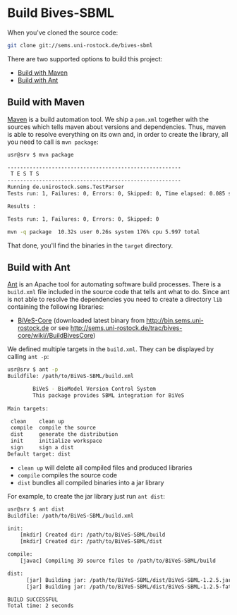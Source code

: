 Build Bives-SBML 
=================

When you've cloned the source code:

```sh
git clone git://sems.uni-rostock.de/bives-sbml
```

There are two supported options to build this project:

* [Build with Maven](#build-with-maven)
* [Build with Ant](#build-with-ant)

Build with Maven 
-----------------

[Maven](https://maven.apache.org/) is a build automation tool. We ship a `pom.xml` together with the sources which tells maven about versions and dependencies. Thus, maven is able to resolve everything on its own and, in order to create the library, all you need to call is `mvn package`:

```sh
usr@srv $ mvn package

-------------------------------------------------------
 T E S T S
-------------------------------------------------------
Running de.unirostock.sems.TestParser
Tests run: 1, Failures: 0, Errors: 0, Skipped: 0, Time elapsed: 0.085 sec

Results :

Tests run: 1, Failures: 0, Errors: 0, Skipped: 0

mvn -q package  10.32s user 0.26s system 176% cpu 5.997 total
```

That done, you'll find the binaries in the `target` directory.

Build with Ant 
---------------

[Ant](https://ant.apache.org/) is an Apache tool for automating software build processes. There is a `build.xml` file included in the source code that tells ant what to do. Since ant is not able to resolve the dependencies you need to create a directory `lib` containing the following libraries:

* [BiVeS-Core](http://sems.uni-rostock.de/trac/bives-core/wiki) (downloaded latest binary from http://bin.sems.uni-rostock.de or see http://sems.uni-rostock.de/trac/bives-core/wiki//BuildBivesCore)

We defined multiple targets in the `build.xml`. They can be displayed by calling `ant -p`:

```sh
usr@srv $ ant -p
Buildfile: /path/to/BiVeS-SBML/build.xml

        BiVeS - BioModel Version Control System
        This package provides SBML integration for BiVeS
    
Main targets:

 clean    clean up
 compile  compile the source
 dist     generate the distribution
 init     initialize workspace
 sign     sign a dist
Default target: dist
```

* `clean up` will delete all compiled files and produced libraries
* `compile` compiles the source code
* `dist` bundles all compiled binaries into a jar library

For example, to create the jar library just run `ant dist`:

```sh
usr@srv $ ant dist
Buildfile: /path/to/BiVeS-SBML/build.xml

init:
    [mkdir] Created dir: /path/to/BiVeS-SBML/build
    [mkdir] Created dir: /path/to/BiVeS-SBML/dist

compile:
    [javac] Compiling 39 source files to /path/to/BiVeS-SBML/build

dist:
      [jar] Building jar: /path/to/BiVeS-SBML/dist/BiVeS-SBML-1.2.5.jar
      [jar] Building jar: /path/to/BiVeS-SBML/dist/BiVeS-SBML-1.2.5-fat.jar

BUILD SUCCESSFUL
Total time: 2 seconds
```


